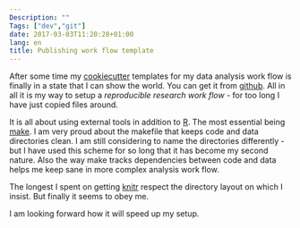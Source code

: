```yaml
---
Description: ""
Tags: ["dev","git"]
date: 2017-03-03T11:20:28+01:00
lang: en
title: Publishing work flow template
---
```


After some time my
[cookiecutter](https://github.com/audreyr/cookiecutter) templates for
my data analysis work flow is finally in a state that I can show the
world.  You can get it from [github](https://github.com/bdcaf/cookiecutter-r-data-analysis).
All in all it is my way to setup a *reproducible research work flow* -
for too long I have just copied files around.

It is all about using external tools in addition to
[R](https://r-project.org/).  The most essential being
[make](https://www.gnu.org/software/make/).  I am very proud about the
makefile that keeps code and data directories clean.  I am still
considering to name the directories differently - but I have used this
scheme for so long that it has become my second nature.  Also the way
make tracks dependencies between code and data helps me keep sane in
more complex analysis work flow.

The longest I spent on getting [knitr](https://yihui.name/knitr/)
respect the directory layout on which I insist.  But finally it seems
to obey me.


I am looking forward how it will speed up my setup.
